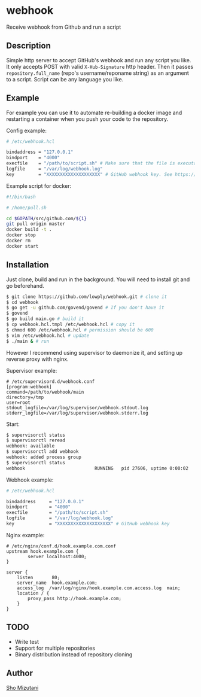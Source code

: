 # webhook
Receive webhook from Github and run a script

## Description

Simple http server to accept GitHub's webhook and run any script you like. It only accepts POST with valid `X-Hub-Signature` http header. Then it passes `repository.full_name` (repo's username/reponame string) as an argument to a script. Script can be any language you like.

## Example

For example you can use it to automate re-building a docker image and restarting a container when you push your code to the repository.

Config example:

```bash
# /etc/webhook.hcl

bindaddress	= "127.0.0.1"
bindport	= "4000"
execfile	= "/path/to/script.sh" # Make sure that the file is executable
logfile		= "/var/log/webhook.log"
key         = "XXXXXXXXXXXXXXXXXXXX" # GitHub webhook key. See https://developer.github.com/webhooks/securing/
```

Example script for docker:
```bash
#!/bin/bash

# /home/pull.sh

cd $GOPATH/src/github.com/${1}
git pull origin master
docker build -t .
docker stop
docker rm
docker start
```

## Installation

Just clone, build and run in the background. You will need to install git and go beforehand.

```bash
$ git clone https://github.com/lowply/webhook.git # clone it
$ cd webhook
$ go get -u github.com/govend/govend # If you don't have it
$ govend
$ go build main.go # build it
$ cp webhook.hcl.tmpl /etc/webhook.hcl # copy it
$ chmod 600 /etc/webhook.hcl # permission should be 600
$ vim /etc/webhook.hcl # update
$ ./main & # run
```

However I recommend using supervisor to daemonize it, and setting up reverse proxy with nginx.

Supervisor example:
```
# /etc/supervisord.d/webhook.conf
[program:webhook]
command=/path/to/webhook/main
directory=/tmp
user=root
stdout_logfile=/var/log/supervisor/webhook.stdout.log
stderr_logfile=/var/log/supervisor/webhook.stderr.log
```

Start:
```bash
$ supervisorctl status
$ supervisorctl reread
webhook: available
$ supervisorctl add webhook
webhook: added process group
$ supervisorctl status
webhook                          RUNNING   pid 27606, uptime 0:00:02
```
Webhook example:
```bash
# /etc/webhook.hcl

bindaddress     = "127.0.0.1"
bindport        = "4000"
execfile        = "/path/to/script.sh"
logfile         = "/var/log/webhook.log"
key             = "XXXXXXXXXXXXXXXXXXXX" # GitHub webhook key
```

Nginx example:
```
# /etc/nginx/conf.d/hook.example.com.conf
upstream hook.example.com {
        server localhost:4000;
}

server {
    listen       80;
    server_name  hook.example.com;
    access_log  /var/log/nginx/hook.example.com.access.log  main;
    location / {
        proxy_pass http://hook.example.com;
    }
}
```

## TODO

- Write test
- Support for multiple repositories
- Binary distribution instead of repository cloning


## Author
[Sho Mizutani](https://github.com/lowply)
